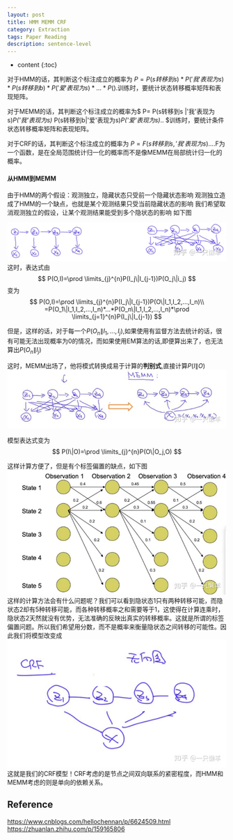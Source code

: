 ```yaml
---
layout: post
title: HMM MEMM CRF
category: Extraction
tags: Paper Reading
description: sentence-level
---
```

* content
{:toc}


对于HMM的话，其判断这个标注成立的概率为 
$P= P(s转移到s)*P('我'表现为s)* P(s转移到b)*P('爱'表现为s)* ...*P().$训练时，要统计状态转移概率矩阵和表现矩阵。

对于MEMM的话，其判断这个标注成立的概率为$ P= P(s转移到s \|'我'表现为s)*P('我'表现为s)* P(s转移到b\|'爱'表现为s)*P('爱'表现为s)*.. $训练时，要统计条件状态转移概率矩阵和表现矩阵。

对于CRF的话，其判断这个标注成立的概率为 $P= F(s转移到s,'我'表现为s)....$F为一个函数，是在全局范围统计归一化的概率而不是像MEMM在局部统计归一化的概率。



#### 从HMM到MEMM
由于HMM的两个假设：观测独立，隐藏状态只受前一个隐藏状态影响
观测独立造成了HMM的一个缺点，也就是某个观测结果只受当前隐藏状态的影响
我们希望取消观测独立的假设，让某个观测结果能受到多个隐状态的影响
如下图

![enter description here](https://raw.githubusercontent.com/ZhaoKangkang0572/imgbed/master/小书匠/1603940475399.png)
这时，表达式由
$$
P(O,I)=\prod \limits_{j}^{n}P(I_j\|I_{j-1})P(O_j\|i_j)
$$
变为
$$
P(O,I)=\prod \limits_{j}^{n}P(I_j\|I_{j-1})P(O\|I_1,I_2,...,I_n)\\
=P(O_1\|I_1,I_2,...,I_n)*...*P(O_n\|I_1,I_2,...,I_n)*\prod \limits_{j=1}^{n}P(I_j\|I_{j-1})
$$

但是，这样的话，对于每一个$P(O_n\|I_1,...,I_j)$,如果使用有监督方法去统计的话，很有可能无法出现概率为0的情况，而如果使用EM算法的话,即便算出来了，也无法算出$P(O_n\|I_j)$

这时，MEMM出场了，他将模式转换成易于计算的**判别式**,直接计算$P(I\|O)$
![enter description here](https://raw.githubusercontent.com/ZhaoKangkang0572/imgbed/master/小书匠/1603940297825.png)

模型表达式变为
$$
P(I\|O)=\prod \limits_{j}^{n}P(O\|O_j,O)
$$

这样计算方便了，但是有个标签偏置的缺点，如下图
![enter description here](https://raw.githubusercontent.com/ZhaoKangkang0572/imgbed/master/小书匠/1603940568172.png)
这样的计算方法会有什么问题呢？我们可以看到隐状态1只有两种转移可能，而隐状态2却有5种转移可能，而各种转移概率之和需要等于1，这使得在计算连乘时，隐状态2天然就没有优势，无法准确的反映出真实的转移概率。这就是所谓的标签偏置问题。所以我们希望用分数，而不是概率来衡量隐状态之间转移的可能性。因此我们将模型改变成
![enter description here](https://raw.githubusercontent.com/ZhaoKangkang0572/imgbed/master/小书匠/1603940663649.png)
这就是我们的CRF模型！CRF考虑的是节点之间双向联系的紧密程度，而HMM和MEMM考虑的则是单向的依赖关系。
## Reference
https://www.cnblogs.com/hellochennan/p/6624509.html
https://zhuanlan.zhihu.com/p/159165806